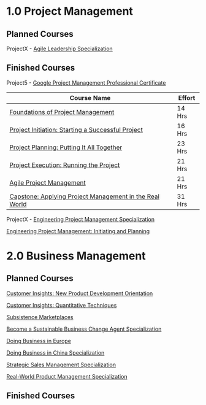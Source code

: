 # 1.0 Project Management 

## Planned Courses
   
ProjectX - [Agile Leadership Specialization]( https://www.coursera.org/specializations/agile-leadership-change-management )

## Finished Courses

Project5 - [Google Project Management Professional Certificate]( https://www.coursera.org/professional-certificates/google-project-management )

| Course Name | Effort |
| --- | --- |
| [Foundations of Project Management]( https://www.coursera.org/learn/project-management-foundations?specialization=google-project-management ) | 14 Hrs |
| [Project Initiation: Starting a Successful Project]( https://www.coursera.org/learn/project-initiation-google?specialization=google-project-management ) | 16 Hrs |
| [Project Planning: Putting It All Together]( https://www.coursera.org/learn/project-planning-google? ) | 23 Hrs |
| [Project Execution: Running the Project]( https://www.coursera.org/learn/project-execution-google?specialization=google-project-management ) | 21 Hrs |
| [Agile Project Management]( https://www.coursera.org/learn/agile-project-management ) | 21 Hrs |
| [Capstone: Applying Project Management in the Real World]( https://www.coursera.org/learn/applying-project-management ) | 31 Hrs |


ProjectX - [Engineering Project Management Specialization]( https://www.coursera.org/specializations/engineering-project-management )

   [Engineering Project Management: Initiating and Planning]( https://www.coursera.org/learn/initiating-planning )
   
# 2.0 Business Management 

## Planned Courses

   [Customer Insights: New Product Development Orientation]( https://www.coursera.org/learn/customer-insights-orientation )
   
   [Customer Insights: Quantitative Techniques]( https://www.coursera.org/learn/quantitative-customer-insights )
  
   [Subsistence Marketplaces]( https://www.coursera.org/learn/subsistence-marketplaces )
   
   [Become a Sustainable Business Change Agent Specialization]( https://www.coursera.org/specializations/sustainable-business-change-agent )

   [Doing Business in Europe]( https://www.coursera.org/learn/doing-business-in-europe )
   
   [Doing Business in China Specialization]( https://www.coursera.org/specializations/doing-business-in-china )
   
   [Strategic Sales Management Specialization]( https://www.coursera.org/specializations/sales-management-bridging-gap-strategy-sales )
   
   [Real-World Product Management Specialization]( https://www.coursera.org/specializations/real-world-product-management )

## Finished Courses 

